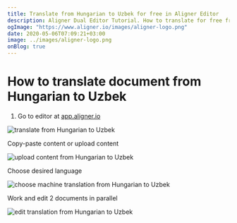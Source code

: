 ```yaml
---
title: Translate from Hungarian to Uzbek for free in Aligner Editor
description: Aligner Dual Editor Tutorial. How to translate for free from Hungarian to Uzbek. Aligner is multilingual document management platform. 
ogImage: "https://www.aligner.io/images/aligner-logo.png"
date: 2020-05-06T07:09:21+03:00
image: ../images/aligner-logo.png
onBlog: true
---
```


# How to translate document from Hungarian to Uzbek

1. Go to editor at [app.aligner.io](https://app.aligner.io "Aligner App web page")

![translate from Hungarian to Uzbek](../aligner-blank-editor.png "translate from Hungarian to Uzbek")

Copy-paste content or upload content

![upload content from Hungarian to Uzbek](../aligner-uploaded-document.png "upload content from Hungarian to Uzbek")

Choose desired language

![choose machine translation from Hungarian to Uzbek](../aligner-language-dropdown.png "choose machine translation from Hungarian to Uzbek")

Work and edit 2 documents in parallel

![edit translation from Hungarian to Uzbek](../aligner-double-sitded-editor.png "edit translation from Hungarian to Uzbek")

